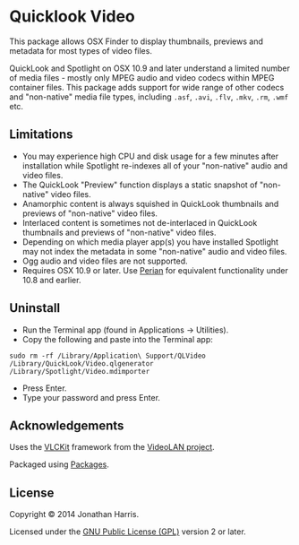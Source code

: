 Quicklook Video
===============

This package allows OSX Finder to display thumbnails, previews and metadata for most types of video files.

QuickLook and Spotlight on OSX 10.9 and later understand a limited number of media files - mostly only MPEG audio and video codecs within MPEG container files. This package adds support for wide range of other codecs and "non-native" media file types, including `.asf`, `.avi`, `.flv`, `.mkv`, `.rm`, `.wmf` etc.

Limitations
-----------
* You may experience high CPU and disk usage for a few minutes after installation while Spotlight re-indexes all of your "non-native" audio and video files.
* The QuickLook "Preview" function displays a static snapshot of "non-native" video files.
* Anamorphic content is always squished in QuickLook thumbnails and previews of "non-native" video files.
* Interlaced content is sometimes not de-interlaced in QuickLook thumbnails and previews of "non-native" video files.
* Depending on which media player app(s) you have installed Spotlight may not index the metadata in some "non-native" audio and video files.
* Ogg audio and video files are not supported.
* Requires OSX 10.9 or later. Use [Perian](http://github.com/MaddTheSane/perian) for equivalent functionality under 10.8 and earlier.

Uninstall
---------
* Run the Terminal app (found in Applications -> Utilities).
* Copy the following and paste into the Terminal app:

`sudo rm -rf /Library/Application\ Support/QLVideo /Library/QuickLook/Video.qlgenerator /Library/Spotlight/Video.mdimporter`
 
* Press Enter.
* Type your password and press Enter.

Acknowledgements
----------------
Uses the [VLCKit](http://wiki.videolan.org/VLCKit/) framework from the [VideoLAN project](http://www.videolan.org/).

Packaged using [Packages](http://s.sudre.free.fr/Software/Packages/about.html).

License
-------
Copyright © 2014 Jonathan Harris.

Licensed under the [GNU Public License (GPL)](http://www.gnu.org/licenses/gpl-2.0.html) version 2 or later.
